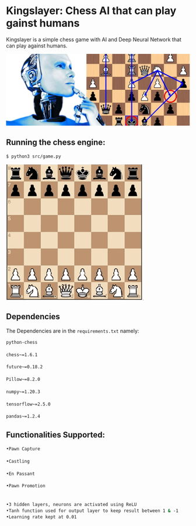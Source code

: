 # Kingslayer:  Chess AI that can play gainst humans

Kingslayer is a simple chess game with AI and Deep Neural Network that can play against humans.

![gc](./img/king.png)

## Running the chess engine:

```bash
$ python3 src/game.py
```

![gc2](./img/fun.gif)

## Dependencies

The Dependencies are in the `requirements.txt` namely:

```bash
python-chess

chess~=1.6.1

future~=0.18.2

Pillow~=8.2.0

numpy~=1.20.3

tensorflow~=2.5.0

pandas~=1.2.4

```

## Functionalities Supported:

```bash
•Pawn Capture

•Castling

•En Passant

•Pawn Promotion


•3 hidden layers, neurons are activated using ReLU
•Tanh function used for output layer to keep result between 1 & -1
•Learning rate kept at 0.01



```